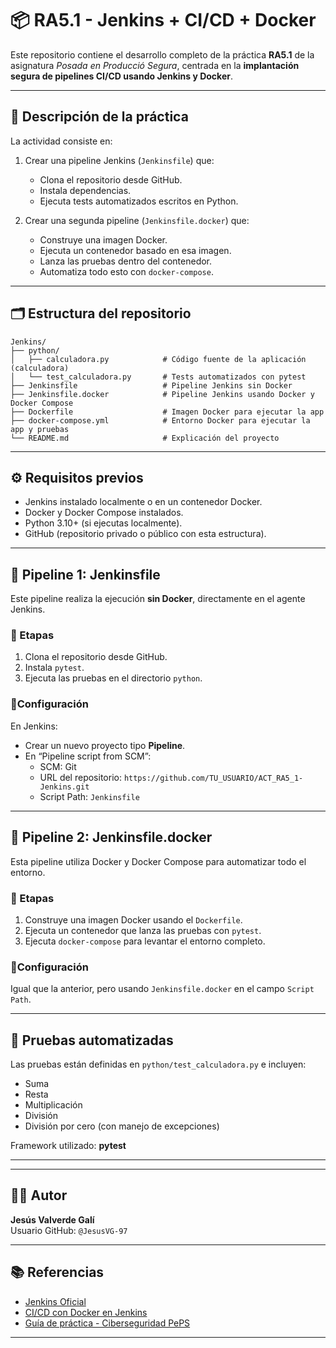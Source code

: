 
# 📦 RA5.1 - Jenkins + CI/CD + Docker

Este repositorio contiene el desarrollo completo de la práctica **RA5.1** de la asignatura *Posada en Producció Segura*, centrada en la **implantación segura de pipelines CI/CD usando Jenkins y Docker**.

---

## 🧾 Descripción de la práctica

La actividad consiste en:

1. Crear una pipeline Jenkins (`Jenkinsfile`) que:
   - Clona el repositorio desde GitHub.
   - Instala dependencias.
   - Ejecuta tests automatizados escritos en Python.

2. Crear una segunda pipeline (`Jenkinsfile.docker`) que:
   - Construye una imagen Docker.
   - Ejecuta un contenedor basado en esa imagen.
   - Lanza las pruebas dentro del contenedor.
   - Automatiza todo esto con `docker-compose`.

---

## 🗂️ Estructura del repositorio

```
Jenkins/
├── python/
│   ├── calculadora.py            # Código fuente de la aplicación (calculadora)
│   └── test_calculadora.py       # Tests automatizados con pytest
├── Jenkinsfile                   # Pipeline Jenkins sin Docker
├── Jenkinsfile.docker            # Pipeline Jenkins usando Docker y Docker Compose
├── Dockerfile                    # Imagen Docker para ejecutar la app
├── docker-compose.yml            # Entorno Docker para ejecutar la app y pruebas
└── README.md                     # Explicación del proyecto
```

---

## ⚙️ Requisitos previos

- Jenkins instalado localmente o en un contenedor Docker.
- Docker y Docker Compose instalados.
- Python 3.10+ (si ejecutas localmente).
- GitHub (repositorio privado o público con esta estructura).

---

## 🚀 Pipeline 1: Jenkinsfile

Este pipeline realiza la ejecución **sin Docker**, directamente en el agente Jenkins.

### 🔧 Etapas

1. Clona el repositorio desde GitHub.
2. Instala `pytest`.
3. Ejecuta las pruebas en el directorio `python`.

### 📍Configuración

En Jenkins:

- Crear un nuevo proyecto tipo **Pipeline**.
- En “Pipeline script from SCM”:
  - SCM: Git
  - URL del repositorio: `https://github.com/TU_USUARIO/ACT_RA5_1-Jenkins.git`
  - Script Path: `Jenkinsfile`

---

## 🐳 Pipeline 2: Jenkinsfile.docker

Esta pipeline utiliza Docker y Docker Compose para automatizar todo el entorno.

### 🔧 Etapas

1. Construye una imagen Docker usando el `Dockerfile`.
2. Ejecuta un contenedor que lanza las pruebas con `pytest`.
3. Ejecuta `docker-compose` para levantar el entorno completo.

### 📍Configuración

Igual que la anterior, pero usando `Jenkinsfile.docker` en el campo `Script Path`.

---

## 🔬 Pruebas automatizadas

Las pruebas están definidas en `python/test_calculadora.py` e incluyen:

- Suma
- Resta
- Multiplicación
- División
- División por cero (con manejo de excepciones)

Framework utilizado: **pytest**

---

---

## 🧑‍💻 Autor

**Jesús Valverde Galí**  
Usuario GitHub: `@JesusVG-97`

---

## 📚 Referencias

- [Jenkins Oficial](https://www.jenkins.io)
- [CI/CD con Docker en Jenkins](https://www.jenkins.io/doc/book/pipeline/docker/)
- [Guía de práctica - Ciberseguridad PePS](https://psegarrac.github.io/Ciberseguridad-PePS/tema5/cd/ci/2022/01/13/jenkins.html#tareas)

---
